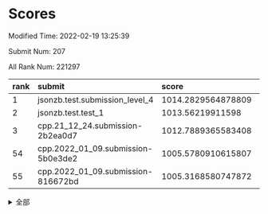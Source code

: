 # Scores

Modified Time: 2022-02-19 13:25:39

Submit Num: 207

All Rank Num: 221297

| rank |               submit               |       score        |       sigma        | pk_num |
| :--- | :--------------------------------- | :----------------- | :----------------- | :----- |
| 1    | jsonzb.test.submission_level_4     | 1014.2829564878809 | 0.8515822485653829 | 4275   |
| 2    | jsonzb.test.test_1                 | 1013.56219911598   | 0.8354217677446178 | 4271   |
| 3    | cpp.21_12_24.submission-2b2ea0d7   | 1012.7889365583408 | 0.8115168523681447 | 4277   |
| 54   | cpp.2022_01_09.submission-5b0e3de2 | 1005.5780910615807 | 0.7192897067679059 | 4278   |
| 55   | cpp.2022_01_09.submission-816672bd | 1005.3168580747872 | 0.714764210407214  | 4280   |


<details>
<summary>全部</summary>

| rank |                 submit                 |       score        |       sigma        | pk_num |
| :--- | :------------------------------------- | :----------------- | :----------------- | :----- |
| 1    | jsonzb.test.submission_level_4         | 1014.2829564878809 | 0.8515822485653829 | 4275   |
| 2    | jsonzb.test.test_1                     | 1013.56219911598   | 0.8354217677446178 | 4271   |
| 3    | cpp.21_12_24.submission-2b2ea0d7       | 1012.7889365583408 | 0.8115168523681447 | 4277   |
| 4    | gobigger.level_3.submission_level_3_32 | 1011.7396403726781 | 0.768309340801982  | 4279   |
| 5    | gobigger.level_3.submission_level_3_2  | 1011.6420505764631 | 0.799211682432023  | 4278   |
| 6    | gobigger.level_3.submission_level_3_4  | 1011.5995399529337 | 0.7825679744332745 | 4276   |
| 7    | gobigger.level_3.submission_level_3_48 | 1011.3687374442584 | 0.7752537009124981 | 4272   |
| 8    | gobigger.level_3.submission_level_3_27 | 1011.0404809135407 | 0.7879030021574037 | 4278   |
| 9    | gobigger.level_3.submission_level_3_7  | 1010.8806476012392 | 0.772824912691115  | 4280   |
| 10   | gobigger.level_3.submission_level_3_0  | 1010.860410709383  | 0.7586817015613714 | 4280   |
| 11   | gobigger.level_3.submission_level_3_35 | 1010.8101099231076 | 0.7723632815302208 | 4276   |
| 12   | gobigger.level_3.submission_level_3_19 | 1010.7866371573598 | 0.7570443817150383 | 4281   |
| 13   | gobigger.level_3.submission_level_3_25 | 1010.75566169872   | 0.768747260898997  | 4271   |
| 14   | gobigger.level_3.submission_level_3_45 | 1010.6194590719911 | 0.7743261269287015 | 4268   |
| 15   | gobigger.level_3.submission_level_3_36 | 1010.5680070000103 | 0.741470654702562  | 4276   |
| 16   | gobigger.level_3.submission_level_3_1  | 1010.5553788868139 | 0.7704297280606974 | 4278   |
| 17   | gobigger.level_3.submission_level_3_47 | 1010.4928267692816 | 0.7651438659441157 | 4273   |
| 18   | gobigger.level_3.submission_level_3_14 | 1010.4527949297603 | 0.7652592466861983 | 4281   |
| 19   | gobigger.level_3.submission_level_3_34 | 1010.4433751055194 | 0.7492519631800645 | 4278   |
| 20   | gobigger.level_3.submission_level_3_33 | 1010.3766981099969 | 0.76693062443987   | 4274   |
| 21   | gobigger.level_3.submission_level_3_12 | 1010.2688501679607 | 0.7511048940864161 | 4274   |
| 22   | gobigger.level_3.submission_level_3_44 | 1010.2595173825716 | 0.7629449617490898 | 4271   |
| 23   | gobigger.level_3.submission_level_3_17 | 1010.1814927082559 | 0.7500402892571297 | 4278   |
| 24   | gobigger.level_3.submission_level_3_10 | 1010.063550465151  | 0.7507260954602026 | 4272   |
| 25   | gobigger.level_3.submission_level_3_29 | 1010.0371045333502 | 0.7434278118816435 | 4277   |
| 26   | gobigger.level_3.submission_level_3_5  | 1010.0050353997387 | 0.7670031641129017 | 4278   |
| 27   | gobigger.level_3.submission_level_3_22 | 1009.9964996974322 | 0.7413873876752746 | 4282   |
| 28   | gobigger.level_3.submission_level_3_38 | 1009.9776335443909 | 0.7497537304009056 | 4277   |
| 29   | gobigger.level_3.submission_level_3_8  | 1009.933875982107  | 0.7716925986854879 | 4277   |
| 30   | gobigger.level_3.submission_level_3_9  | 1009.8884771434508 | 0.7693150567357482 | 4274   |
| 31   | gobigger.level_3.submission_level_3_28 | 1009.8702505249906 | 0.7553864649887752 | 4280   |
| 32   | gobigger.level_3.submission_level_3_46 | 1009.8453735299792 | 0.7692341122022968 | 4274   |
| 33   | gobigger.level_3.submission_level_3_15 | 1009.821444108552  | 0.7683332635080975 | 4274   |
| 34   | gobigger.level_3.submission_level_3_23 | 1009.7759941923515 | 0.7293759147975881 | 4276   |
| 35   | gobigger.level_3.submission_level_3_40 | 1009.7648316973768 | 0.7512465317662183 | 4272   |
| 36   | gobigger.level_3.submission_level_3_37 | 1009.7449169493141 | 0.7584651065472043 | 4275   |
| 37   | gobigger.level_3.submission_level_3_13 | 1009.6075065461928 | 0.7442013285511445 | 4272   |
| 38   | gobigger.level_3.submission_level_3_43 | 1009.5938645315808 | 0.7712212477208693 | 4275   |
| 39   | gobigger.level_3.submission_level_3_21 | 1009.5894729850017 | 0.7847223002819633 | 4273   |
| 40   | gobigger.level_3.submission_level_3_42 | 1009.4944790893505 | 0.7483567687440007 | 4276   |
| 41   | gobigger.level_3.submission_level_3_49 | 1009.4726646664425 | 0.7594356460078945 | 4274   |
| 42   | gobigger.level_3.submission_level_3_39 | 1009.4636836331309 | 0.7599771769368864 | 4281   |
| 43   | gobigger.level_3.submission_level_3_18 | 1009.4115929252927 | 0.759388665362472  | 4276   |
| 44   | gobigger.level_3.submission_level_3_16 | 1009.3730064357701 | 0.7545335259965087 | 4274   |
| 45   | gobigger.level_3.submission_level_3_24 | 1009.3441875212603 | 0.7752482324064504 | 4276   |
| 46   | gobigger.level_3.submission_level_3_26 | 1009.3198600152851 | 0.7651392851265432 | 4277   |
| 47   | gobigger.level_3.submission_level_3_11 | 1009.3134899612426 | 0.7467991583847897 | 4273   |
| 48   | gobigger.level_3.submission_level_3_6  | 1009.1121796147121 | 0.766855350250812  | 4275   |
| 49   | gobigger.level_3.submission_level_3_31 | 1009.0132725505698 | 0.7633244931782437 | 4274   |
| 50   | gobigger.level_3.submission_level_3_41 | 1009.0037498936766 | 0.7773176241776562 | 4276   |
| 51   | gobigger.level_3.submission_level_3_30 | 1008.8337106989045 | 0.7530159789702106 | 4279   |
| 52   | gobigger.level_3.submission_level_3_20 | 1008.5406149358432 | 0.7347080213360998 | 4274   |
| 53   | gobigger.level_3.submission_level_3_3  | 1008.093341196368  | 0.7471483650583245 | 4275   |
| 54   | cpp.2022_01_09.submission-5b0e3de2     | 1005.5780910615807 | 0.7192897067679059 | 4278   |
| 55   | cpp.2022_01_09.submission-816672bd     | 1005.3168580747872 | 0.714764210407214  | 4280   |
| 56   | gobigger.level_1.submission_level_1_7  | 1005.2758384958221 | 0.7227975840339167 | 4279   |
| 57   | gobigger.level_1.submission_level_1_34 | 1004.8445883948789 | 0.7211400143428967 | 4278   |
| 58   | gobigger.level_1.submission_level_1_38 | 1004.6908554138188 | 0.7171267168387928 | 4269   |
| 59   | gobigger.level_1.submission_level_1_36 | 1004.5137069158286 | 0.7234209668288364 | 4272   |
| 60   | gobigger.level_1.submission_level_1_23 | 1004.4568301908289 | 0.7180953273435052 | 4278   |
| 61   | gobigger.level_1.submission_level_1_0  | 1004.4091982528424 | 0.7241050523885207 | 4276   |
| 62   | gobigger.level_1.submission_level_1_37 | 1004.1675244991717 | 0.7084899454501946 | 4272   |
| 63   | gobigger.level_1.submission_level_1_24 | 1004.0677668068579 | 0.7260757367110022 | 4273   |
| 64   | gobigger.level_1.submission_level_1_30 | 1004.0202779067929 | 0.7095350861434463 | 4278   |
| 65   | gobigger.level_1.submission_level_1_21 | 1003.9481210894614 | 0.7202654036071283 | 4275   |
| 66   | gobigger.level_1.submission_level_1_15 | 1003.9050835705448 | 0.7089634063975918 | 4278   |
| 67   | gobigger.level_1.submission_level_1_33 | 1003.8399787441742 | 0.7091170290987493 | 4277   |
| 68   | gobigger.level_1.submission_level_1_25 | 1003.6877158911884 | 0.7165699399981011 | 4276   |
| 69   | gobigger.level_1.submission_level_1_18 | 1003.6333559410904 | 0.7019368658282888 | 4277   |
| 70   | gobigger.level_1.submission_level_1_43 | 1003.6170116139457 | 0.7169663661113977 | 4269   |
| 71   | gobigger.level_1.submission_level_1_40 | 1003.5781093631907 | 0.7281148560539898 | 4278   |
| 72   | gobigger.level_1.submission_level_1_8  | 1003.5655842124974 | 0.7000682760333247 | 4279   |
| 73   | gobigger.level_1.submission_level_1_13 | 1003.5412061362899 | 0.7214611494823426 | 4278   |
| 74   | gobigger.level_1.submission_level_1_17 | 1003.5168666826308 | 0.7128494146406659 | 4279   |
| 75   | gobigger.level_1.submission_level_1_9  | 1003.5055972744819 | 0.7323699856195941 | 4272   |
| 76   | gobigger.level_1.submission_level_1_20 | 1003.4806539570972 | 0.7109634063099295 | 4278   |
| 77   | gobigger.level_1.submission_level_1_28 | 1003.4539482490028 | 0.7158929328298897 | 4281   |
| 78   | gobigger.level_1.submission_level_1_45 | 1003.4216154092024 | 0.7146842263339452 | 4274   |
| 79   | gobigger.level_1.submission_level_1_42 | 1003.4119544935753 | 0.7186265166138301 | 4277   |
| 80   | gobigger.level_1.submission_level_1_22 | 1003.3818718051464 | 0.7248170174728522 | 4278   |
| 81   | gobigger.level_1.submission_level_1_44 | 1003.3498755398487 | 0.7227852509614388 | 4281   |
| 82   | gobigger.level_1.submission_level_1_1  | 1003.3119929938669 | 0.7141246844548086 | 4269   |
| 83   | gobigger.level_1.submission_level_1_49 | 1003.308486675778  | 0.7129879127690678 | 4275   |
| 84   | gobigger.level_1.submission_level_1_29 | 1003.2994290343405 | 0.7202986388223038 | 4279   |
| 85   | gobigger.level_1.submission_level_1_35 | 1003.2993159996778 | 0.7043901798745318 | 4276   |
| 86   | gobigger.level_1.submission_level_1_47 | 1003.1959624243234 | 0.7179217337203307 | 4277   |
| 87   | gobigger.level_1.submission_level_1_6  | 1003.1112119887885 | 0.712376204254475  | 4276   |
| 88   | gobigger.level_1.submission_level_1_3  | 1003.1046721179696 | 0.7219645301382223 | 4280   |
| 89   | gobigger.level_1.submission_level_1_46 | 1003.0887432665214 | 0.7117303630688612 | 4271   |
| 90   | gobigger.level_1.submission_level_1_12 | 1003.0352027940211 | 0.7199396878173567 | 4280   |
| 91   | gobigger.level_1.submission_level_1_31 | 1003.0251302425963 | 0.7197573589788048 | 4279   |
| 92   | gobigger.level_1.submission_level_1_5  | 1002.990625080185  | 0.7249782079457536 | 4277   |
| 93   | gobigger.level_1.submission_level_1_32 | 1002.9712911364502 | 0.7147082831632428 | 4276   |
| 94   | gobigger.level_1.submission_level_1_26 | 1002.9373409663198 | 0.7158078180522139 | 4276   |
| 95   | gobigger.level_1.submission_level_1_11 | 1002.8283966723714 | 0.7245604667187372 | 4281   |
| 96   | gobigger.level_1.submission_level_1_16 | 1002.7972377838327 | 0.7171961899725235 | 4275   |
| 97   | gobigger.level_1.submission_level_1_10 | 1002.7115559921407 | 0.7093909108456445 | 4274   |
| 98   | gobigger.level_1.submission_level_1_2  | 1002.4088538189619 | 0.7079024975191418 | 4273   |
| 99   | gobigger.level_1.submission_level_1_41 | 1002.3507237762224 | 0.7118985154368862 | 4273   |
| 100  | gobigger.level_1.submission_level_1_39 | 1002.340131311963  | 0.7160111170417317 | 4275   |
| 101  | gobigger.level_1.submission_level_1_14 | 1002.3011089266339 | 0.7149858067162392 | 4274   |
| 102  | gobigger.level_1.submission_level_1_48 | 1002.259161579659  | 0.7184067019715643 | 4273   |
| 103  | gobigger.level_1.submission_level_1_27 | 1001.8842149798189 | 0.7183366512495054 | 4276   |
| 104  | gobigger.level_1.submission_level_1_19 | 1001.7062971085512 | 0.7142872512136156 | 4273   |
| 105  | gobigger.level_1.submission_level_1_4  | 1000.9094684445129 | 0.7085909024314784 | 4270   |
| 106  | gobigger.random.submission_random_17   | 997.9781017180269  | 0.7020162784731584 | 4275   |
| 107  | gobigger.random.submission_random_37   | 997.5891656246108  | 0.7126817408319968 | 4274   |
| 108  | gobigger.random.submission_random_28   | 997.0975768824003  | 0.7227373141241611 | 4280   |
| 109  | gobigger.random.submission_random_14   | 996.9525542566241  | 0.6911092558351728 | 4276   |
| 110  | gobigger.random.submission_random_21   | 996.9211360183505  | 0.6942017957339235 | 4276   |
| 111  | gobigger.random.submission_random_7    | 996.8723832838616  | 0.7052735142410613 | 4274   |
| 112  | gobigger.random.submission_random_41   | 996.785002963086   | 0.7145829900009062 | 4275   |
| 113  | gobigger.random.submission_random_48   | 996.7262872074512  | 0.704898996111959  | 4280   |
| 114  | gobigger.random.submission_random_44   | 996.6879422072702  | 0.716903300594745  | 4281   |
| 115  | gobigger.random.submission_random_6    | 996.6438984089529  | 0.7132101263030836 | 4276   |
| 116  | gobigger.random.submission_random_38   | 996.3517618110628  | 0.704385400330041  | 4275   |
| 117  | gobigger.random.submission_random_2    | 996.3451402676128  | 0.7134898449713636 | 4272   |
| 118  | gobigger.random.submission_random_47   | 996.2590297897138  | 0.7048951291044042 | 4273   |
| 119  | gobigger.random.submission_random_49   | 996.2211266598634  | 0.7031706587525678 | 4277   |
| 120  | gobigger.random.submission_random_13   | 996.2191263287871  | 0.7232533954103801 | 4280   |
| 121  | gobigger.random.submission_random_45   | 996.098169394223   | 0.7074632051189542 | 4277   |
| 122  | gobigger.random.submission_random_16   | 996.0924728578186  | 0.7102575361311204 | 4276   |
| 123  | gobigger.random.submission_random_42   | 996.0915542463679  | 0.7113956379388435 | 4276   |
| 124  | gobigger.random.submission_random_40   | 996.083729524336   | 0.6977675972325722 | 4277   |
| 125  | gobigger.random.submission_random_4    | 996.0350060980235  | 0.7161292505230304 | 4278   |
| 126  | gobigger.random.submission_random_46   | 995.9455091501363  | 0.7113768236384715 | 4276   |
| 127  | gobigger.random.submission_random_34   | 995.9181870340997  | 0.7169888807554877 | 4277   |
| 128  | gobigger.random.submission_random_3    | 995.9043637059211  | 0.7157018831097789 | 4276   |
| 129  | gobigger.random.submission_random_36   | 995.9037313066973  | 0.7135354655928051 | 4271   |
| 130  | gobigger.random.submission_random_30   | 995.8654383462849  | 0.7200264775538743 | 4278   |
| 131  | gobigger.random.submission_random_10   | 995.8201865416114  | 0.7161703645603307 | 4274   |
| 132  | gobigger.random.submission_random_9    | 995.7491889430703  | 0.7303429293800573 | 4280   |
| 133  | gobigger.random.submission_random_33   | 995.735480357244   | 0.7298094128904492 | 4277   |
| 134  | gobigger.random.submission_random_25   | 995.7196703734427  | 0.7185282579947525 | 4278   |
| 135  | gobigger.random.submission_random_35   | 995.6367977328389  | 0.7008138903448984 | 4284   |
| 136  | gobigger.random.submission_random_5    | 995.5988641494362  | 0.7091631955963212 | 4276   |
| 137  | gobigger.random.submission_random_24   | 995.5982736454084  | 0.717465983127645  | 4279   |
| 138  | gobigger.random.submission_random_19   | 995.5204508598874  | 0.7128719123361383 | 4278   |
| 139  | gobigger.random.submission_random_18   | 995.5002522306893  | 0.7130149672308794 | 4276   |
| 140  | gobigger.random.submission_random_22   | 995.4533673491751  | 0.70746190760021   | 4274   |
| 141  | gobigger.random.submission_random_1    | 995.4464150636418  | 0.7090202111914342 | 4277   |
| 142  | gobigger.random.submission_random_11   | 995.4083854585014  | 0.7312655062652519 | 4274   |
| 143  | gobigger.random.submission_random_23   | 995.3862467123702  | 0.7038833843742414 | 4270   |
| 144  | gobigger.random.submission_random_12   | 995.3546458748341  | 0.7159975822606568 | 4276   |
| 145  | gobigger.random.submission_random_20   | 995.2637131952423  | 0.7366165491363873 | 4281   |
| 146  | gobigger.random.submission_random_39   | 995.1926802222436  | 0.7132281904535699 | 4278   |
| 147  | gobigger.random.submission_random_27   | 995.1046842268681  | 0.7071860374236792 | 4280   |
| 148  | gobigger.random.submission_random_32   | 995.1009359829359  | 0.7122473142254093 | 4276   |
| 149  | gobigger.random.submission_random_15   | 995.060832289298   | 0.7204754723151408 | 4275   |
| 150  | gobigger.random.submission_random_26   | 994.8611747159149  | 0.7208218839093475 | 4275   |
| 151  | gobigger.random.submission_random_8    | 994.8126927645103  | 0.7276544819318378 | 4274   |
| 152  | gobigger.random.submission_random_31   | 994.7226411947173  | 0.7309913709003882 | 4277   |
| 153  | gobigger.level_2.submission_level_2_17 | 994.4838384863783  | 0.7222618145292136 | 4276   |
| 154  | gobigger.random.submission_random_43   | 994.4692194560232  | 0.7054573063872394 | 4278   |
| 155  | gobigger.random.submission_random_29   | 994.1959770066593  | 0.7140911974301843 | 4278   |
| 156  | gobigger.random.submission_random_0    | 994.1211074022634  | 0.715770591929597  | 4275   |
| 157  | gobigger.level_2.submission_level_2_24 | 993.8466690889961  | 0.7465667005394165 | 4274   |
| 158  | gobigger.level_2.submission_level_2_30 | 993.83808982206    | 0.7306447235598067 | 4273   |
| 159  | gobigger.level_2.submission_level_2_11 | 993.6694926496439  | 0.7222932756264141 | 4278   |
| 160  | gobigger.level_2.submission_level_2_39 | 993.6684222270793  | 0.735241132845368  | 4280   |
| 161  | gobigger.level_2.submission_level_2_41 | 993.3257685592412  | 0.7449272939498242 | 4276   |
| 162  | gobigger.level_2.submission_level_2_10 | 993.3227988959889  | 0.7394471007199357 | 4280   |
| 163  | gobigger.level_2.submission_level_2_49 | 992.9486472534918  | 0.7462988614253937 | 4275   |
| 164  | gobigger.level_2.submission_level_2_37 | 992.8725083179729  | 0.7430562944359761 | 4273   |
| 165  | gobigger.level_2.submission_level_2_6  | 992.8482431450989  | 0.7199072619833289 | 4274   |
| 166  | gobigger.level_2.submission_level_2_38 | 992.8137911139847  | 0.7299473012486247 | 4277   |
| 167  | gobigger.level_2.submission_level_2_29 | 992.7753227761781  | 0.7376305881288183 | 4281   |
| 168  | gobigger.level_2.submission_level_2_27 | 992.7746392173905  | 0.7279585544888176 | 4279   |
| 169  | gobigger.level_2.submission_level_2_34 | 992.6815637319058  | 0.7523475059677762 | 4283   |
| 170  | gobigger.level_2.submission_level_2_13 | 992.5056358598817  | 0.7370287928061116 | 4276   |
| 171  | gobigger.level_2.submission_level_2_33 | 992.282224722514   | 0.7477145036967429 | 4278   |
| 172  | gobigger.level_2.submission_level_2_20 | 992.1856431274533  | 0.7520378980704544 | 4277   |
| 173  | gobigger.level_2.submission_level_2_31 | 992.1727618554769  | 0.7340111303362044 | 4276   |
| 174  | gobigger.level_2.submission_level_2_4  | 992.159140216147   | 0.7392508294394984 | 4279   |
| 175  | gobigger.level_2.submission_level_2_1  | 992.1266982846554  | 0.7468148251631503 | 4275   |
| 176  | gobigger.level_2.submission_level_2_23 | 992.1226655224543  | 0.7337284014243494 | 4282   |
| 177  | gobigger.level_2.submission_level_2_26 | 992.1195243090958  | 0.7416261009987016 | 4280   |
| 178  | gobigger.level_2.submission_level_2_2  | 992.0973317230536  | 0.7359966873963449 | 4279   |
| 179  | gobigger.level_2.submission_level_2_21 | 991.9752551195112  | 0.7239475872613754 | 4278   |
| 180  | gobigger.level_2.submission_level_2_46 | 991.9234374000491  | 0.7395459255251813 | 4279   |
| 181  | gobigger.level_2.submission_level_2_32 | 991.8325668644142  | 0.7510603524140782 | 4276   |
| 182  | gobigger.level_2.submission_level_2_15 | 991.800951028337   | 0.7669464390171341 | 4279   |
| 183  | gobigger.level_2.submission_level_2_36 | 991.7326324525615  | 0.7403280516997817 | 4275   |
| 184  | gobigger.level_2.submission_level_2_45 | 991.6865497088876  | 0.7547509843506511 | 4278   |
| 185  | gobigger.level_2.submission_level_2_16 | 991.6590470153817  | 0.7465395133612751 | 4280   |
| 186  | gobigger.level_2.submission_level_2_7  | 991.6478568858068  | 0.7526541607722915 | 4271   |
| 187  | gobigger.level_2.submission_level_2_8  | 991.6048592430748  | 0.7683341472343646 | 4271   |
| 188  | gobigger.level_2.submission_level_2_0  | 991.5775791777513  | 0.7381683110128038 | 4275   |
| 189  | gobigger.level_2.submission_level_2_47 | 991.556658294431   | 0.7451437197162827 | 4277   |
| 190  | gobigger.level_2.submission_level_2_19 | 991.5365858776262  | 0.7439587318470235 | 4274   |
| 191  | gobigger.level_2.submission_level_2_28 | 991.5163521869785  | 0.7508027543254076 | 4281   |
| 192  | gobigger.level_2.submission_level_2_40 | 991.5121734853788  | 0.736957420152409  | 4279   |
| 193  | gobigger.level_2.submission_level_2_9  | 991.2196076340892  | 0.7673404639497243 | 4277   |
| 194  | gobigger.level_2.submission_level_2_44 | 991.1942305954763  | 0.7352092800099604 | 4274   |
| 195  | gobigger.level_2.submission_level_2_43 | 991.1221784086199  | 0.7673446709120136 | 4272   |
| 196  | gobigger.level_2.submission_level_2_48 | 991.1183302686267  | 0.7614982410663361 | 4270   |
| 197  | gobigger.level_2.submission_level_2_3  | 991.1141484186145  | 0.7555701928889631 | 4281   |
| 198  | gobigger.level_2.submission_level_2_42 | 990.938874867446   | 0.74780662250315   | 4275   |
| 199  | gobigger.level_2.submission_level_2_22 | 990.9273296747604  | 0.7822560380919636 | 4278   |
| 200  | gobigger.level_2.submission_level_2_12 | 990.8525346614919  | 0.7610416663395676 | 4283   |
| 201  | gobigger.level_2.submission_level_2_25 | 990.6918343109218  | 0.7414128908820012 | 4274   |
| 202  | gobigger.level_2.submission_level_2_35 | 990.5313943346277  | 0.7854330870270486 | 4278   |
| 203  | gobigger.level_2.submission_level_2_14 | 990.3194852071188  | 0.7427244898703884 | 4279   |
| 204  | gobigger.level_2.submission_level_2_18 | 990.2663724608869  | 0.7512339228307631 | 4281   |
| 205  | gobigger.level_2.submission_level_2_5  | 989.9632607251793  | 0.7553014640299966 | 4278   |
| 206  | gobigger.none.submission_none_1        | 979.2123424888557  | 1.2157804498027913 | 4273   |
| 207  | gobigger.none.submission_none_0        | 977.4009929755243  | 1.3299863550459454 | 4277   |

</details>